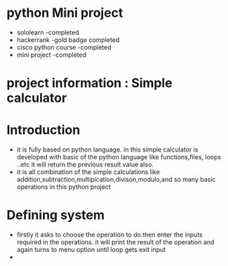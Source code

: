 # python Mini project
   * sololearn            -completed
   * hackerrank           -gold badge completed
   * cisco python course  -completed
   * mini project         -completed
# project information : Simple calculator
   
   
   
   # Introduction
   * it is fully based on python language. in this simple calculator is developed with basic of the python language like functions,files, loops ..etc it will return the previous         result value also.
   * it is all combination of the simple calculations like addition,subtraction,multipication,divison,modulo,and so many basic operations in this python project
   
  # Defining system
   * firstly it asks to choose the operation to do.then enter the inputs required in the operations. it will print the result of the operation and again turns to menu option until loop gets exit input 
   * 
